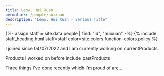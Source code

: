 ```yaml
---
title: Leow, Hui Xuan
permalink: /people/huixuan
description: "Leow, Hui Xuan - Serious Title"
---
```


{%- assign staff = site.data.people | find: "id", "huixuan" -%}
{% include staff_heading.html staff=staff color=site.colors.function-colors.policy %}

<p>I joined since 04/07/2022 and I am currently working on currentProducts.</p>

<p>Products I worked on before include pastProducts</p>

<p>Three things I've done recently which I'm proud of are...</p>


